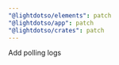 ```yaml
---
"@lightdotso/elements": patch
"@lightdotso/app": patch
"@lightdotso/crates": patch
---
```


Add polling logs
